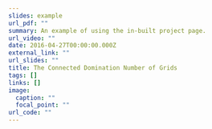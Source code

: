 ```yaml
---
slides: example
url_pdf: ""
summary: An example of using the in-built project page.
url_video: ""
date: 2016-04-27T00:00:00.000Z
external_link: ""
url_slides: ""
title: The Connected Domination Number of Grids
tags: []
links: []
image:
  caption: ""
  focal_point: ""
url_code: ""
---
```

